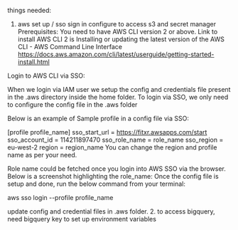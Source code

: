 things needed:
1. aws set up / sso sign in configure to access s3 and secret manager
Prerequisites:
You need to have AWS CLI version 2 or above. Link to install AWS CLI 2 is Installing or updating the latest version of the AWS CLI - AWS Command Line Interface
https://docs.aws.amazon.com/cli/latest/userguide/getting-started-install.html

Login to AWS CLI via SSO:



When we login via IAM user we setup the config and credentials file present in the .aws directory inside the home folder. To login via SSO, we only need to configure the config file in the .aws  folder

Below is an example of Sample profile in a config file via SSO:


[profile profile_name]
sso_start_url = https://fitxr.awsapps.com/start
sso_account_id = 114211897470
sso_role_name = role_name
sso_region = eu-west-2
region = region_name
You can change the region and profile name as per your need.

Role name could be fetched once you login into AWS SSO via the browser. Below is a screenshot highlighting the role_name:
Once the config file is setup and done, run the below command from your terminal:




aws sso login --profile profile_name

update config and credential files in .aws folder.
2. to access bigquery, need bigquery key to set up environment variables
